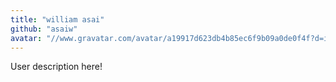 ```yaml
---
title: "william asai"
github: "asaiw"
avatar: "//www.gravatar.com/avatar/a19917d623db4b85ec6f9b09a0de0f4f?d=identicon"
---
```


User description here!

